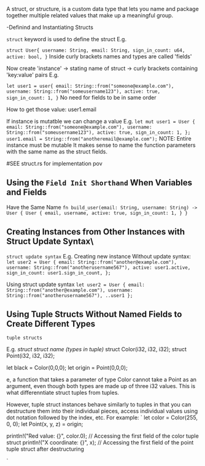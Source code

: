 A struct, or structure, is a custom data type 
that lets you name and package together 
multiple related values that make up a 
meaningful group.

-Definind and Instantiating Structs

`struct` keyword is used to define the struct
E.g.

`
struct User{
    username: String,
    email: String,
    sign_in_count: u64,
    active: bool,
}
`
Inside curly brackets names and types are called 'fields'

Now create 'instance'
-> stating name of struct
-> curly brackets containing 'key:value' pairs
E.g.

`
let user1 = user{
    email: String::from("someone@example.com"),
    username: String::from("someusername123"),
    active: true,
    sign_in_count: 1,
}
`
No need for fields to be in same order

How to get those value:  user1.email

If instance is mutatble we can change a value 
E.g.
`
let mut user1 = User {
 email: String::from("someone@example.com"),
 username: String::from("someusername123"),
 active: true,
 sign_in_count: 1,
};
user1.email = String::from("anotheremail@example.com");
`
NOTE: Entire instance must be mutable
It makes sense to name the function parameters with the same name as 
the struct fields.

#SEE struct.rs for implementation pov



## Using the `Field Init Shorthand` When Variables and Fields 
Have the Same Name
`
fn build_user(email: String, username: String) -> User {
 User {
 email,
 username,
 active: true,
 sign_in_count: 1,
 }
}
`

## Creating Instances from Other Instances with Struct Update Syntax\
`struct update syntax`
E.g.
Creating new instance
Without update syntax:
`
let user2 = User {
 email: String::from("another@example.com"),
 username: String::from("anotherusername567"),
 active: user1.active,
 sign_in_count: user1.sign_in_count,
};
`

Using struct update syntax
`
let user2 = User {
 email: String::from("another@example.com"),
 username: String::from("anotherusername567"),
 ..user1
};
`

## Using Tuple Structs Without Named Fields to Create Different Types
`tuple structs`

E.g. 
*struct struct name (types in tuple)*
struct Color(i32, i32, i32);
struct Point(i32, i32, i32);

let black = Color(0,0,0);
let origin = Point(0,0,0);

e, a 
function that takes a parameter of type Color cannot take a Point as an argument, even though both types are made up of three i32 values. 
This is what differenntiate struct tuples from tuples.

However, tuple struct instances behave similarly to tuples in that you can destructure them into their individual pieces, access individual values using dot notation followed by the index, etc. For example:
`
let color = Color(255, 0, 0);
let Point(x, y, z) = origin;

println!("Red value: {}", color.0); // Accessing the first field of the color tuple struct
println!("X coordinate: {}", x);    // Accessing the first field of the point tuple struct after destructuring

`


